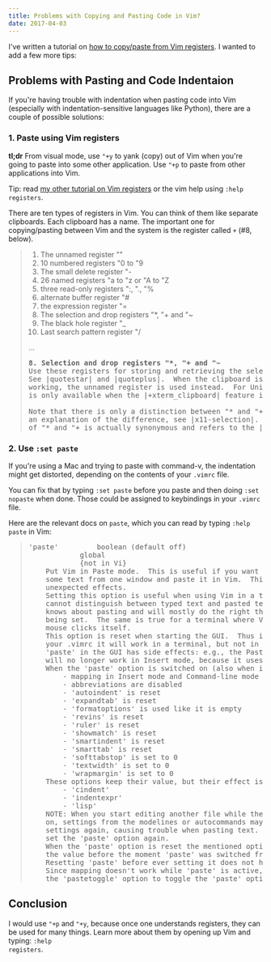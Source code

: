 ```yaml
---
title: Problems with Copying and Pasting Code in Vim?
date: 2017-04-03
---
```


I've written a tutorial on <a href="https://medium.com/@joshhostels/how-to-copy-paste-with-vim-registers-902d96e5c493">how to copy/paste from Vim registers</a>. I wanted to add a few more tips:

<h2>Problems with Pasting and Code Indentaion</h2>

If you're having trouble with indentation when pasting code into Vim (especially with indentation-sensitive languages like Python), there are a couple of possible solutions:

<h3>1. Paste using Vim registers</h3>

<div class="alert alert-info" role="alert">
  <strong>tl;dr</strong> From visual mode, use <code>"+y</code> to yank (copy) out of Vim when you're going to paste into some other application. Use <code>"+p</code> to paste from other applications into Vim.
</div>

Tip: read <a href="https://medium.com/@joshhostels/how-to-copy-paste-with-vim-registers-902d96e5c493">my other tutorial on Vim registers</a> or the vim help using <code>:help registers</code>.

There are ten types of registers in Vim. You can think of them like separate clipboards. Each clipboard has a name. The important one for copying/pasting between Vim and the system is the register called <code>+</code> (#8, below).

<blockquote>
<ol>
  <li>The unnamed register ""</li>
  <li>10 numbered registers "0 to "9</li>
  <li>The small delete register "-</li>
  <li>26 named registers "a to "z or "A to "Z</li>
  <li>three read-only registers ":, "., "%</li>
  <li>alternate buffer register "#</li>
  <li>the expression register "=</li>
  <li>The selection and drop registers "*, "+ and "~ </li>
  <li>The black hole register "_</li>
  <li>Last search pattern register "/</li>
</ol>
...

<pre><strong>8. Selection and drop registers "*, "+ and "~</strong>
Use these registers for storing and retrieving the selected text for the GUI.
See |quotestar| and |quoteplus|.  When the clipboard is not available or not
working, the unnamed register is used instead.  For Unix systems the clipboard
is only available when the |+xterm_clipboard| feature is present.  {not in Vi}

Note that there is only a distinction between "* and "+ for X11 systems.  For
an explanation of the difference, see |x11-selection|.  Under MS-Windows, use
of "* and "+ is actually synonymous and refers to the |gui-clipboard|.</pre>
</blockquote>

<h3>2. Use <code>:set paste</code></h3>

If you're using a Mac and trying to paste with command-v, the indentation might get distorted, depending on the contents of your <code>.vimrc</code> file.

You can fix that by typing <code>:set paste</code> before you paste and then doing <code>:set nopaste</code> when done. Those could be assigned to keybindings in your <code>.vimrc</code> file.

Here are the relevant docs on <code>paste</code>, which you can read by typing <code>:help paste</code> in Vim:

<blockquote><pre>
'paste'			boolean	(default off)
			global
			{not in Vi}
	Put Vim in Paste mode.  This is useful if you want to cut or copy
	some text from one window and paste it in Vim.  This will avoid
	unexpected effects.
	Setting this option is useful when using Vim in a terminal, where Vim
	cannot distinguish between typed text and pasted text.  In the GUI, Vim
	knows about pasting and will mostly do the right thing without 'paste'
	being set.  The same is true for a terminal where Vim handles the
	mouse clicks itself.
	This option is reset when starting the GUI.  Thus if you set it in
	your .vimrc it will work in a terminal, but not in the GUI.  Setting
	'paste' in the GUI has side effects: e.g., the Paste toolbar button
	will no longer work in Insert mode, because it uses a mapping.
	When the 'paste' option is switched on (also when it was already on):
		- mapping in Insert mode and Command-line mode is disabled
		- abbreviations are disabled
		- 'autoindent' is reset
		- 'expandtab' is reset
		- 'formatoptions' is used like it is empty
		- 'revins' is reset
		- 'ruler' is reset
		- 'showmatch' is reset
		- 'smartindent' is reset
		- 'smarttab' is reset
		- 'softtabstop' is set to 0
		- 'textwidth' is set to 0
		- 'wrapmargin' is set to 0
	These options keep their value, but their effect is disabled:
		- 'cindent'
		- 'indentexpr'
		- 'lisp'
	NOTE: When you start editing another file while the 'paste' option is
	on, settings from the modelines or autocommands may change the
	settings again, causing trouble when pasting text.  You might want to
	set the 'paste' option again.
	When the 'paste' option is reset the mentioned options are restored to
	the value before the moment 'paste' was switched from off to on.
	Resetting 'paste' before ever setting it does not have any effect.
	Since mapping doesn't work while 'paste' is active, you need to use
	the 'pastetoggle' option to toggle the 'paste' option with some key.</pre>
</blockquote>

<h2>Conclusion</h2>

I would use <code>"+p</code> and <code>"+y</code>, because once one understands registers, they can be used for many things. Learn more about them by opening up Vim and typing: <code>:help registers</code>.
